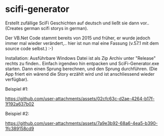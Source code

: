 # scifi-generator

Erstellt zufällige SciFi Geschichten auf deutsch und ließt sie dann vor.. (Creates german scifi storys in german).

Der VB.Net Code stammt bereits von 2015 und früher, er wurde jedoch immer mal wieder verändert,.. 
hier ist nun mal eine Fassung (v.57.1 mit dem source code selbst.) :-)

Installation:
Ausführbare Windows Datei ist als Zip Archiv unter "Release" rechts zu finden.. 
Einfach irgendwo hin entpacken und SciFi-Generator.exe starten.
Dann einen Sprung berechnen, und den Sprung durchführen. 
(Die App friert ein wärend die Story erzählt wird und ist anschliessend wieder verfügbar).

Beispiel #1:

https://github.com/user-attachments/assets/02cfc63c-d2ae-4264-b17f-1f192a637b02


Beispiel #2:

https://github.com/user-attachments/assets/7a9e3b92-68a6-4ea5-b390-1fc389158cd9

